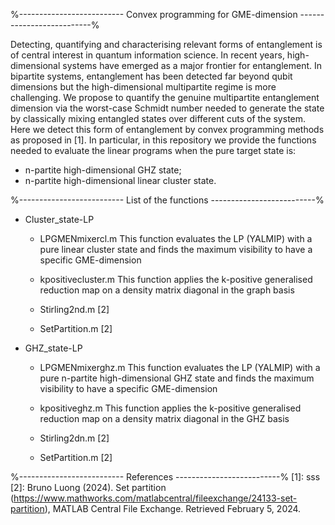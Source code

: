 %-------------------------- Convex programming for GME-dimension --------------------------%

Detecting, quantifying and characterising relevant forms of entanglement is of central interest in quantum information science. 
In recent years, high-dimensional systems have emerged as a major frontier for entanglement. In bipartite systems, entanglement has been 
detected far beyond qubit dimensions but the high-dimensional multipartite regime is more challenging. We propose to quantify the genuine
multipartite entanglement dimension via the worst-case Schmidt number needed to generate the state by classically mixing entangled states
over different cuts of the system.<br />
Here we detect this form of entanglement by convex programming methods as proposed in [1].
In particular, in this repository we provide the functions needed to evaluate the linear programs when the pure target state is:
- n-partite high-dimensional GHZ state;
- n-partite high-dimensional linear cluster state.

%-------------------------- List of the functions --------------------------%

- Cluster_state-LP
  - LPGMENmixercl.m
    This function evaluates the LP (YALMIP) with a pure linear cluster state and finds the maximum visibility to have a specific GME-dimension
    
  - kpositivecluster.m
    This function applies the k-positive generalised reduction map on a density matrix diagonal in the graph basis
    
  - Stirling2nd.m [2]
  - SetPartition.m [2]
 
- GHZ_state-LP
  - LPGMENmixerghz.m
    This function evaluates the LP (YALMIP) with a pure n-partite high-dimensional GHZ state and finds the maximum visibility to have a specific
    GME-dimension
    
  - kpositiveghz.m
    This function applies the k-positive generalised reduction map on a density matrix diagonal in the GHZ basis
    
  - Stirling2dn.m [2]
  - SetPartition.m [2]


%-------------------------- References --------------------------%
[1]: sss
[2]: Bruno Luong (2024). Set partition (https://www.mathworks.com/matlabcentral/fileexchange/24133-set-partition), MATLAB Central File Exchange. Retrieved February 5, 2024.
